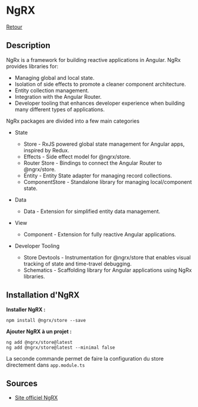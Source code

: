 # NgRX

[Retour](../readme.md)

## Description

NgRx is a framework for building reactive applications in Angular. NgRx provides libraries for:

* Managing global and local state.
* Isolation of side effects to promote a cleaner component architecture.
* Entity collection management.
* Integration with the Angular Router.
* Developer tooling that enhances developer experience when building many different types of applications.

NgRx packages are divided into a few main categories

* State

  * Store - RxJS powered global state management for Angular apps, inspired by Redux.
  * Effects - Side effect model for @ngrx/store.
  * Router Store - Bindings to connect the Angular Router to @ngrx/store.
  * Entity - Entity State adapter for managing record collections.
  * ComponentStore - Standalone library for managing local/component state.

* Data

  * Data - Extension for simplified entity data management.

* View

  * Component - Extension for fully reactive Angular applications.

* Developer Tooling

  * Store Devtools - Instrumentation for @ngrx/store that enables visual tracking of state and time-travel debugging.
  * Schematics - Scaffolding library for Angular applications using NgRx libraries.

## Installation d'NgRX

**Installer NgRX :**

```console
npm install @ngrx/store --save
```

**Ajouter NgRX à un projet :**

```console
ng add @ngrx/store@latest
ng add @ngrx/store@latest --minimal false
```

La seconde commande permet de faire la configuration du store directement dans `app.module.ts`



## Sources

* [Site officiel NgRX](https://ngrx.io/guide/store/install)